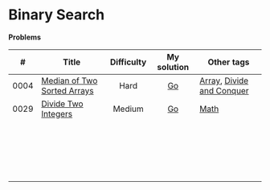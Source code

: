 # Binary Search



**Problems**

|  #   | Title                                                        | Difficulty |                         My solution                          | Other tags                                                   |
| :--: | ------------------------------------------------------------ | :--------: | :----------------------------------------------------------: | ------------------------------------------------------------ |
| 0004 | [Median of Two Sorted Arrays](https://github.com/Apollo4634/LeetCode/blob/master/problem/array/0004_MedianOfTwoSortedArrays.md) |    Hard    | [Go](https://github.com/Apollo4634/LeetCode/blob/master/solution/array/MedianOfTwoSortedArrays.java) | [Array](https://github.com/Apollo4634/LeetCode/blob/master/src/array/array.md), [Divide and Conquer](https://github.com/Apollo4634/LeetCode/blob/master/src/divide_and_conquer/divide_and_conquer.md) |
| 0029 | [Divide Two Integers](https://github.com/Apollo4634/LeetCode/blob/master/problem/math/0029_DivideTwoIntegers.md) |   Medium   | [Go](https://github.com/Apollo4634/LeetCode/blob/master/solution/math/DivideTwoIntegers.java) | [Math](https://github.com/Apollo4634/LeetCode/blob/master/solution/math/math.md) |
|      |                                                              |            |                                                              |                                                              |
|      |                                                              |            |                                                              |                                                              |
|      |                                                              |            |                                                              |                                                              |
|      |                                                              |            |                                                              |                                                              |
|      |                                                              |            |                                                              |                                                              |
|      |                                                              |            |                                                              |                                                              |
|      |                                                              |            |                                                              |                                                              |
|      |                                                              |            |                                                              |                                                              |
|      |                                                              |            |                                                              |                                                              |
|      |                                                              |            |                                                              |                                                              |
|      |                                                              |            |                                                              |                                                              |
|      |                                                              |            |                                                              |                                                              |
|      |                                                              |            |                                                              |                                                              |
|      |                                                              |            |                                                              |                                                              |
|      |                                                              |            |                                                              |                                                              |
|      |                                                              |            |                                                              |                                                              |
|      |                                                              |            |                                                              |                                                              |
|      |                                                              |            |                                                              |                                                              |
|      |                                                              |            |                                                              |                                                              |
|      |                                                              |            |                                                              |                                                              |

